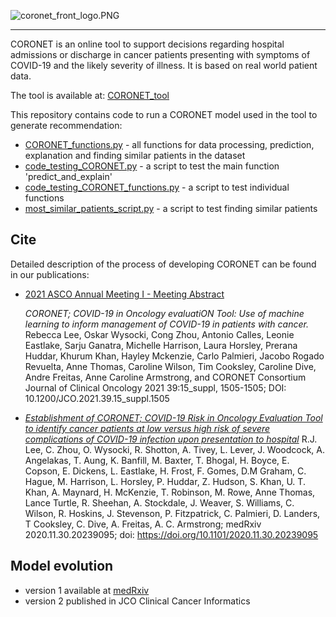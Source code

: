 ![coronet_front_logo.PNG](/coronet_front_logo.PNG)

------

CORONET is an online tool to support decisions regarding hospital admissions or discharge in cancer patients presenting with symptoms of COVID-19 and the likely severity of illness. It is based on real world patient data.

The tool is available at:
[CORONET_tool](https://coronet.manchester.ac.uk/)

This repository contains code to run a CORONET model used in the tool to generate recommendation:
- [CORONET_functions.py](https://github.com/digital-ECMT/CORONET_tool/blob/main/CORONET_functions.py) - all functions for data processing, prediction, explanation and finding similar patients in the dataset
- [code_testing_CORONET.py](https://github.com/digital-ECMT/CORONET_tool/blob/main/code_testing_CORONET.py) - a script to test the main function 'predict_and_explain'
- [code_testing_CORONET_functions.py](https://github.com/digital-ECMT/CORONET_tool/blob/main/code_testing_CORONET_functions.py) - a script to test individual functions
- [most_similar_patients_script.py](https://github.com/digital-ECMT/CORONET_tool/blob/main/most_similar_patients_script.py) - a script to test finding similar patients


## Cite
Detailed description of the process of developing CORONET can be found in our publications:



- [2021 ASCO Annual Meeting I - Meeting Abstract](https://ascopubs.org/doi/10.1200/JCO.2021.39.15_suppl.1505)

  _CORONET; COVID-19 in Oncology evaluatiON Tool: Use of machine learning to inform management of COVID-19 in patients with cancer._
Rebecca Lee, Oskar Wysocki, Cong Zhou, Antonio Calles, Leonie Eastlake, Sarju Ganatra, Michelle Harrison, Laura Horsley, Prerana Huddar, Khurum Khan, Hayley Mckenzie, Carlo Palmieri, Jacobo Rogado Revuelta, Anne Thomas, Caroline Wilson, Tim Cooksley, Caroline Dive, Andre Freitas, Anne Caroline Armstrong, and CORONET Consortium
Journal of Clinical Oncology 2021 39:15_suppl, 1505-1505; DOI: 10.1200/JCO.2021.39.15_suppl.1505

- [_Establishment of CORONET; COVID-19 Risk in Oncology Evaluation Tool to identify cancer patients at low versus high risk of severe complications of COVID-19 infection upon presentation to hospital_](https://ascopubs.org/doi/10.1200/JCO.2021.39.15_suppl.1505)
  R.J. Lee, C. Zhou, O. Wysocki, R. Shotton, A. Tivey, L. Lever, J. Woodcock, A. Angelakas, T. Aung, K. Banfill, M. Baxter, T. Bhogal, H. Boyce, E. Copson, E. Dickens, L. Eastlake, H. Frost, F. Gomes, D.M Graham, C. Hague, M. Harrison, L. Horsley, P. Huddar, Z. Hudson, S. Khan, U. T. Khan, A. Maynard, H. McKenzie, T. Robinson, M. Rowe, Anne Thomas, Lance Turtle, R. Sheehan, A. Stockdale, J. Weaver, S. Williams, C. Wilson, R. Hoskins, J. Stevenson, P. Fitzpatrick, C. Palmieri, D. Landers, T Cooksley, C. Dive, A. Freitas, A. C. Armstrong;
medRxiv 2020.11.30.20239095; doi: https://doi.org/10.1101/2020.11.30.20239095


## Model evolution
- version 1 available at [medRxiv](https://www.medrxiv.org/content/10.1101/2020.11.30.20239095v1)
- version 2 published in JCO Clinical Cancer Informatics

